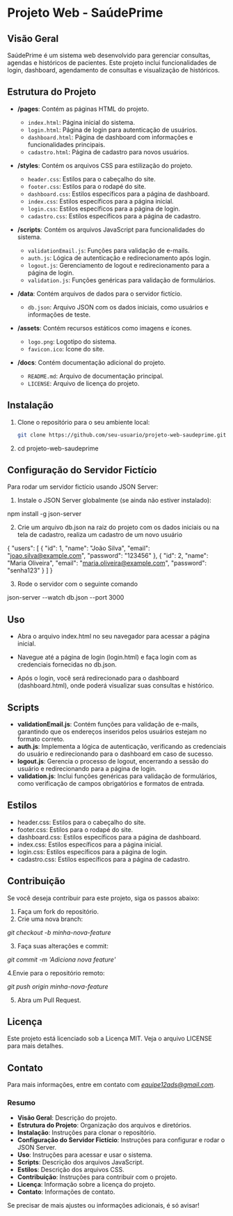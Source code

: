 # Projeto Web - SaúdePrime

## Visão Geral
SaúdePrime é um sistema web desenvolvido para gerenciar consultas, agendas e históricos de pacientes. Este projeto inclui funcionalidades de login, dashboard, agendamento de consultas e visualização de históricos.

## Estrutura do Projeto

- **/pages**: Contém as páginas HTML do projeto.
  - `index.html`: Página inicial do sistema.
  - `login.html`: Página de login para autenticação de usuários.
  - `dashboard.html`: Página de dashboard com informações e funcionalidades principais.
  - `cadastro.html`: Página de cadastro para novos usuários.

- **/styles**: Contém os arquivos CSS para estilização do projeto.
  - `header.css`: Estilos para o cabeçalho do site.
  - `footer.css`: Estilos para o rodapé do site.
  - `dashboard.css`: Estilos específicos para a página de dashboard.
  - `index.css`: Estilos específicos para a página inicial.
  - `login.css`: Estilos específicos para a página de login.
  - `cadastro.css`: Estilos específicos para a página de cadastro.

- **/scripts**: Contém os arquivos JavaScript para funcionalidades do sistema.
  - `validationEmail.js`: Funções para validação de e-mails.
  - `auth.js`: Lógica de autenticação e redirecionamento após login.
  - `logout.js`: Gerenciamento de logout e redirecionamento para a página de login.
  - `validation.js`: Funções genéricas para validação de formulários.

- **/data**: Contém arquivos de dados para o servidor fictício.
  - `db.json`: Arquivo JSON com os dados iniciais, como usuários e informações de teste.

- **/assets**: Contém recursos estáticos como imagens e ícones.
  - `logo.png`: Logotipo do sistema.
  - `favicon.ico`: Ícone do site.

- **/docs**: Contém documentação adicional do projeto.
  - `README.md`: Arquivo de documentação principal.
  - `LICENSE`: Arquivo de licença do projeto.

## Instalação
1. Clone o repositório para o seu ambiente local:
   ```bash
   git clone https://github.com/seu-usuario/projeto-web-saudeprime.git


2. cd projeto-web-saudeprime


## Configuração do Servidor Fictício

Para rodar um servidor fictício usando JSON Server:

1. Instale o JSON Server globalmente (se ainda não estiver instalado):

npm install -g json-server

2. Crie um arquivo db.json na raiz do projeto com os dados iniciais ou na tela de cadastro, realiza um cadastro de um novo usuário

{
  "users": [
    {
      "id": 1,
      "name": "João Silva",
      "email": "joao.silva@example.com",
      "password": "123456"
    },
    {
      "id": 2,
      "name": "Maria Oliveira",
      "email": "maria.oliveira@example.com",
      "password": "senha123"
    }
  ]
   }

3. Rode o servidor com o seguinte comando

json-server --watch db.json --port 3000


## Uso

* Abra o arquivo index.html no seu navegador para acessar a página inicial.

* Navegue até a página de login (login.html) e faça login com as credenciais fornecidas no db.json.

* Após o login, você será redirecionado para o dashboard (dashboard.html), onde poderá visualizar suas consultas e histórico.

## Scripts

* **validationEmail.js**: Contém funções para validação de e-mails, garantindo que os endereços inseridos pelos usuários estejam no formato correto.
* **auth.js**: Implementa a lógica de autenticação, verificando as credenciais do usuário e redirecionando para o dashboard em caso de sucesso.
* **logout.js**: Gerencia o processo de logout, encerrando a sessão do usuário e redirecionando para a página de login.
* **validation.js**: Inclui funções genéricas para validação de formulários, como verificação de campos obrigatórios e formatos de entrada.

## Estilos

* header.css: Estilos para o cabeçalho do site.
* footer.css: Estilos para o rodapé do site.
* dashboard.css: Estilos específicos para a página de dashboard.
* index.css: Estilos específicos para a página inicial.
* login.css: Estilos específicos para a página de login.
* cadastro.css: Estilos específicos para a página de cadastro.

## Contribuição

Se você deseja contribuir para este projeto, siga os passos abaixo:

1. Faça um fork do repositório.
2. Crie uma nova branch:

*git checkout -b minha-nova-feature*

3. Faça suas alterações e commit:

*git commit -m 'Adiciona nova feature'*

4.Envie para o repositório remoto:

*git push origin minha-nova-feature*

5. Abra  um Pull Request.


## Licença

Este projeto está licenciado sob a Licença MIT. Veja o arquivo LICENSE para mais detalhes.

## Contato

Para mais informações, entre em contato com *equipe12ads@gmail.com*.




### Resumo
- **Visão Geral**: Descrição do projeto.
- **Estrutura do Projeto**: Organização dos arquivos e diretórios.
- **Instalação**: Instruções para clonar o repositório.
- **Configuração do Servidor Fictício**: Instruções para configurar e rodar o JSON Server.
- **Uso**: Instruções para acessar e usar o sistema.
- **Scripts**: Descrição dos arquivos JavaScript.
- **Estilos**: Descrição dos arquivos CSS.
- **Contribuição**: Instruções para contribuir com o projeto.
- **Licença**: Informação sobre a licença do projeto.
- **Contato**: Informações de contato.

Se precisar de mais ajustes ou informações adicionais, é só avisar!